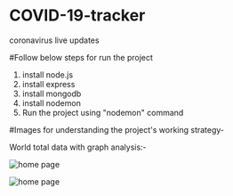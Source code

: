 # COVID-19-tracker
coronavirus live updates

#Follow below steps for run  the project
1. install node.js
2. install express
3. install mongodb
4. install nodemon
5. Run the project using "nodemon" command


#Images for understanding the project's working strategy-

World total data with graph analysis:-

![home page](https://github.com/luckykumarirai/COVID-19-tracker/blob/master/screenshorts/Screenshot%20from%202020-08-28%2017-42-48.png)

![home page](https://github.com/luckykumarirai/COVID-19-tracker/blob/master/screenshorts/Screenshot%20from%202020-08-28%2017-43-46.png)

